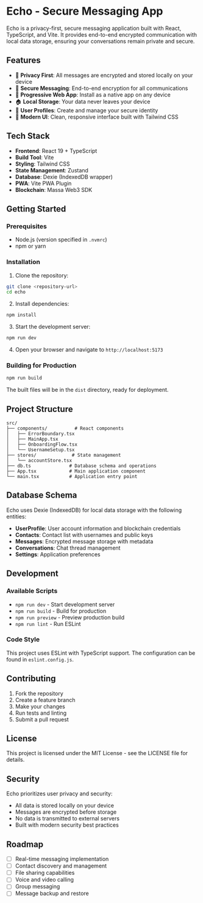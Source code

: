 # Echo - Secure Messaging App

Echo is a privacy-first, secure messaging application built with React, TypeScript, and Vite. It provides end-to-end encrypted communication with local data storage, ensuring your conversations remain private and secure.

## Features

- 🔐 **Privacy First**: All messages are encrypted and stored locally on your device
- 💬 **Secure Messaging**: End-to-end encryption for all communications
- 📱 **Progressive Web App**: Install as a native app on any device
- 🏠 **Local Storage**: Your data never leaves your device
- 👤 **User Profiles**: Create and manage your secure identity
- 🎨 **Modern UI**: Clean, responsive interface built with Tailwind CSS

## Tech Stack

- **Frontend**: React 19 + TypeScript
- **Build Tool**: Vite
- **Styling**: Tailwind CSS
- **State Management**: Zustand
- **Database**: Dexie (IndexedDB wrapper)
- **PWA**: Vite PWA Plugin
- **Blockchain**: Massa Web3 SDK

## Getting Started

### Prerequisites

- Node.js (version specified in `.nvmrc`)
- npm or yarn

### Installation

1. Clone the repository:

```bash
git clone <repository-url>
cd echo
```

2. Install dependencies:

```bash
npm install
```

3. Start the development server:

```bash
npm run dev
```

4. Open your browser and navigate to `http://localhost:5173`

### Building for Production

```bash
npm run build
```

The built files will be in the `dist` directory, ready for deployment.

## Project Structure

```
src/
├── components/          # React components
│   ├── ErrorBoundary.tsx
│   ├── MainApp.tsx
│   ├── OnboardingFlow.tsx
│   └── UsernameSetup.tsx
├── stores/             # State management
│   └── accountStore.tsx
├── db.ts              # Database schema and operations
├── App.tsx            # Main application component
└── main.tsx           # Application entry point
```

## Database Schema

Echo uses Dexie (IndexedDB) for local data storage with the following entities:

- **UserProfile**: User account information and blockchain credentials
- **Contacts**: Contact list with usernames and public keys
- **Messages**: Encrypted message storage with metadata
- **Conversations**: Chat thread management
- **Settings**: Application preferences

## Development

### Available Scripts

- `npm run dev` - Start development server
- `npm run build` - Build for production
- `npm run preview` - Preview production build
- `npm run lint` - Run ESLint

### Code Style

This project uses ESLint with TypeScript support. The configuration can be found in `eslint.config.js`.

## Contributing

1. Fork the repository
2. Create a feature branch
3. Make your changes
4. Run tests and linting
5. Submit a pull request

## License

This project is licensed under the MIT License - see the LICENSE file for details.

## Security

Echo prioritizes user privacy and security:

- All data is stored locally on your device
- Messages are encrypted before storage
- No data is transmitted to external servers
- Built with modern security best practices

## Roadmap

- [ ] Real-time messaging implementation
- [ ] Contact discovery and management
- [ ] File sharing capabilities
- [ ] Voice and video calling
- [ ] Group messaging
- [ ] Message backup and restore
